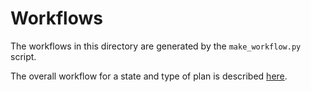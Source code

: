 # Workflows

The workflows in this directory are generated by the `make_workflow.py` script.

The overall workflow for a state and type of plan is described [here](https://rdatools.github.io/tradeoffs/workflow/).